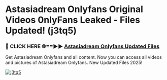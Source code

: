 # Astasiadream Onlyfans Original Videos 0nlyFans Leaked - Files Updated! (j3tq5)

<h3>🔴 CLICK HERE 🌐==►► <a href="https://tinyurl.com/ehrbuxhb" rel="nofollow">Astasiadream Onlyfans Updated Files</a></h3>

Get Astasiadream Onlyfans and all content. Now you can access all videos and pictures of Astasiadream Onlyfans. New Updated Files 2025!

[![j3tq5](https://i.imgur.com/lVYEuWS.gif)](https://tinyurl.com/ehrbuxhb)

